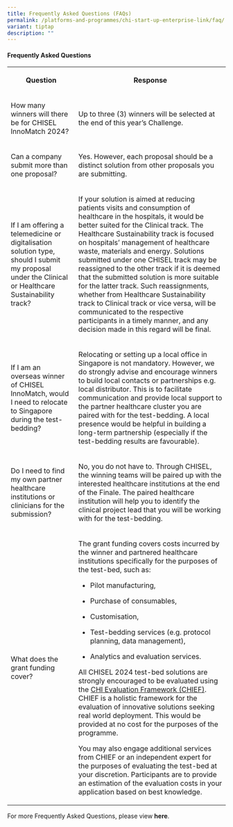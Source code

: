 ```yaml
---
title: Frequently Asked Questions (FAQs)
permalink: /platforms-and-programmes/chi-start-up-enterprise-link/faq/
variant: tiptap
description: ""
---
```

<h4>Frequently Asked Questions</h4><table><tbody><tr><th rowspan="1" colspan="1"><p>Question</p></th><th rowspan="1" colspan="1"><p>Response</p></th></tr><tr><td rowspan="1" colspan="1"><p>How many winners will there be for CHISEL InnoMatch 2024?</p></td><td rowspan="1" colspan="1"><p>Up to three (3) winners will be selected at the end of this year’s Challenge.</p></td></tr><tr><td rowspan="1" colspan="1"><p>Can a company submit more than one proposal?</p></td><td rowspan="1" colspan="1"><p>Yes. However, each proposal should be a distinct solution from other proposals you are submitting.</p></td></tr><tr><td rowspan="1" colspan="1"><p>If I am offering a telemedicine or digitalisation solution type, should I submit my proposal under the Clinical or Healthcare Sustainability track?</p></td><td rowspan="1" colspan="1"><p>If your solution is aimed at reducing patients visits and consumption of healthcare in the hospitals, it would be better suited for the Clinical track. The Healthcare Sustainability track is focused on hospitals’ management of healthcare waste, materials and energy. Solutions submitted under one CHISEL track may be reassigned to the other track if it is deemed that the submitted solution is more suitable for the latter track. Such reassignments, whether from Healthcare Sustainability track to Clinical track or vice versa, will be communicated to the respective participants in a timely manner, and any decision made in this regard will be final.</p></td></tr><tr><td rowspan="1" colspan="1"><p>If I am an overseas winner of CHISEL InnoMatch, would I need to relocate to Singapore during the test-bedding?</p></td><td rowspan="1" colspan="1"><p>Relocating or setting up a local office in Singapore is not mandatory. However, we do strongly advise and encourage winners to build local contacts or partnerships e.g. local distributor. This is to facilitate communication and provide local support to the partner healthcare cluster you are paired with for the test-bedding. A local presence would be helpful in building a long-term partnership (especially if the test-bedding results are favourable).</p></td></tr><tr><td rowspan="1" colspan="1"><p>Do I need to find my own partner healthcare institutions or clinicians for the submission?</p></td><td rowspan="1" colspan="1"><p>No, you do not have to. Through CHISEL, the winning teams will be paired up with the interested healthcare institutions at the end of the Finale. The paired healthcare institution will help you to identify the clinical project lead that you will be working with for the test-bedding.</p></td></tr><tr><td rowspan="1" colspan="1"><p>What does the grant funding cover?</p></td><td rowspan="1" colspan="1"><p>The grant funding covers costs incurred by the winner and partnered healthcare institutions specifically for the purposes of the test-bed, such as:</p><ul data-tight="true" class="tight"><li><p>Pilot manufacturing,</p></li><li><p>Purchase of consumables,</p></li><li><p>Customisation,</p></li><li><p>Test-bedding services (e.g. protocol planning, data management),</p></li><li><p>Analytics and evaluation services.</p></li></ul><p></p><p>All CHISEL 2024 test-bed solutions are strongly encouraged to be evaluated using the <a href="https://www.chi.sg/platforms-and-programmes/chief/" rel="noopener noreferrer nofollow" target="_blank">CHI Evaluation Framework (CHIEF)</a>. CHIEF is a holistic framework for the evaluation of innovative solutions seeking real world deployment. This would be provided at no cost for the purposes of the programme.</p><p>You may also engage additional services from CHIEF or an independent expert for the purposes of evaluating the test-bed at your discretion. Participants are to provide an estimation of the evaluation costs in your application based on best knowledge.</p></td></tr></tbody></table><p></p><p>For more Frequently Asked Questions, please view <strong>here</strong>. </p>